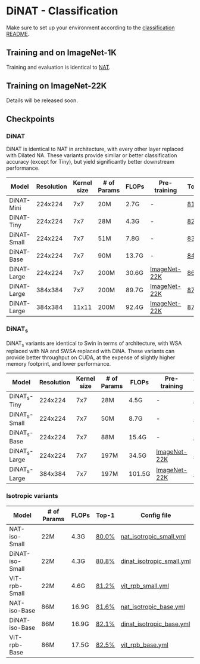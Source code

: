 # DiNAT - Classification

Make sure to set up your environment according to the [classification README](README.md).

## Training and on ImageNet-1K
Training and evaluation is identical to [NAT](NAT.md).

## Training on ImageNet-22K

Details will be released soon.

## Checkpoints
### DiNAT
DiNAT is identical to NAT in architecture, with every other layer replaced with Dilated NA.
These variants provide similar or better classification accuracy (except for Tiny), but yield significantly better downstream performance.

| Model | Resolution | Kernel size | # of Params | FLOPs | Pre-training | Top-1 | Config file |
|---|---|---|---|---|---|---|---|
| DiNAT-Mini | 224x224 | 7x7 | 20M | 2.7G | - | [81.8%](https://shi-labs.com/projects/dinat/checkpoints/imagenet1k/dinat_mini_in1k_224.pth) | [dinat_mini.yml](configs/dinat_mini.yml) |
| DiNAT-Tiny | 224x224 | 7x7 | 28M | 4.3G | - | [82.7%](https://shi-labs.com/projects/dinat/checkpoints/imagenet1k/dinat_tiny_in1k_224.pth) | [dinat_tiny.yml](configs/dinat_tiny.yml) |
| DiNAT-Small | 224x224 | 7x7 | 51M | 7.8G | - | [83.8%](https://shi-labs.com/projects/dinat/checkpoints/imagenet1k/dinat_small_in1k_224.pth) | [dinat_small.yml](configs/dinat_small.yml) |
| DiNAT-Base | 224x224 | 7x7 | 90M | 13.7G | - | [84.4%](https://shi-labs.com/projects/dinat/checkpoints/imagenet1k/dinat_base_in1k_224.pth) | [dinat_base.yml](configs/dinat_base.yml) |
| DiNAT-Large | 224x224 | 7x7 | 200M | 30.6G | [ImageNet-22K](https://shi-labs.com/projects/dinat/checkpoints/imagenet22k/dinat_large_in22k_224.pth) | [86.5%](https://shi-labs.com/projects/dinat/checkpoints/imagenet1k/dinat_large_in22k_in1k_224.pth) | [dinat_large.yml](configs/dinat_large.yml) |
| DiNAT-Large | 384x384 | 7x7 | 200M | 89.7G | [ImageNet-22K](https://shi-labs.com/projects/dinat/checkpoints/imagenet22k/dinat_large_in22k_224.pth) | [87.2%](https://shi-labs.com/projects/dinat/checkpoints/imagenet1k/dinat_large_in22k_in1k_384.pth) | [dinat_large_384.yml](configs/dinat_large_384.yml) |
| DiNAT-Large | 384x384 | 11x11 | 200M | 92.4G | [ImageNet-22K](https://shi-labs.com/projects/dinat/checkpoints/imagenet22k/dinat_large_in22k_224_11x11interp.pth) | [87.3%](https://shi-labs.com/projects/dinat/checkpoints/imagenet1k/dinat_large_in22k_in1k_384_11x11.pth) | [dinat_large_384.yml](configs/dinat_large_384.yml) |

### DiNAT<sub>s</sub>
DiNAT<sub>s</sub> variants are identical to Swin in terms of architecture, with WSA replaced with NA and SWSA replaced with DiNA.
These variants can provide better throughput on CUDA, at the expense of slightly higher memory footprint, and lower performance.

| Model | Resolution | Kernel size | # of Params | FLOPs | Pre-training | Top-1 | Config file |
|---|---|---|---|---|---|---|---|
| DiNAT<sub>s</sub>-Tiny | 224x224 | 7x7 | 28M | 4.5G | - | [81.8%](https://shi-labs.com/projects/dinat/checkpoints/imagenet1k/dinat_s_tiny_1k_224.pth) | [dinat_s_tiny.yml](configs/dinat_s_tiny.yml) |
| DiNAT<sub>s</sub>-Small | 224x224 | 7x7 | 50M | 8.7G | - | [83.5%](https://shi-labs.com/projects/dinat/checkpoints/imagenet1k/dinat_s_small_1k_224.pth) | [dinat_s_small.yml](configs/dinat_s_small.yml) |
| DiNAT<sub>s</sub>-Base | 224x224 | 7x7 | 88M | 15.4G | - | [83.8%](https://shi-labs.com/projects/dinat/checkpoints/imagenet1k/dinat_s_base_1k_224.pth) | [dinat_s_base.yml](configs/dinat_s_base.yml) |
| DiNAT<sub>s</sub>-Large | 224x224 | 7x7 | 197M | 34.5G | [ImageNet-22K](https://shi-labs.com/projects/dinat/checkpoints/imagenet22k/dinat_s_large_in22k_224.pth) | [86.5%](https://shi-labs.com/projects/dinat/checkpoints/imagenet1k/dinat_s_large_1k_224.pth) | [dinat_s_large.yml](configs/dinat_s_large.yml) |
| DiNAT<sub>s</sub>-Large | 384x384 | 7x7 | 197M | 101.5G | [ImageNet-22K](https://shi-labs.com/projects/dinat/checkpoints/imagenet22k/dinat_s_large_in22k_224.pth) | [87.4%](https://shi-labs.com/projects/dinat/checkpoints/imagenet1k/dinat_s_large_1k_384.pth) | [dinat_s_large_384.yml](configs/dinat_s_large_384.yml) |

### Isotropic variants

| Model | # of Params | FLOPs | Top-1 | Config file |
|---|---|---|---|---|
| NAT-iso-Small | 22M | 4.3G | [80.0%](https://shi-labs.com/projects/dinat/checkpoints/isotropic/nat_isotropic_small_in1k_224.pth) | [nat_isotropic_small.yml](configs/nat_isotropic_small.yml) |
| DiNAT-iso-Small | 22M | 4.3G | [80.8%](https://shi-labs.com/projects/dinat/checkpoints/isotropic/dinat_isotropic_small_in1k_224.pth) | [dinat_isotropic_small.yml](configs/dinat_isotropic_small.yml) |
| ViT-rpb-Small | 22M | 4.6G | [81.2%](https://shi-labs.com/projects/dinat/checkpoints/isotropic/vitrpb_small_in1k_224.pth) | [vit_rpb_small.yml](configs/vit_rpb_small.yml) |
| NAT-iso-Base | 86M | 16.9G | [81.6%](https://shi-labs.com/projects/dinat/checkpoints/isotropic/nat_isotropic_base_in1k_224.pth) | [nat_isotropic_base.yml](configs/nat_isotropic_base.yml) |
| DiNAT-iso-Base | 86M | 16.9G | [82.1%](https://shi-labs.com/projects/dinat/checkpoints/isotropic/dinat_isotropic_base_in1k_224.pth) | [dinat_isotropic_base.yml](configs/dinat_isotropic_base.yml) |
| ViT-rpb-Base | 86M | 17.5G | [82.5%](https://shi-labs.com/projects/dinat/checkpoints/isotropic/vitrpb_base_in1k_224.pth) | [vit_rpb_base.yml](configs/vit_rpb_base.yml) |
